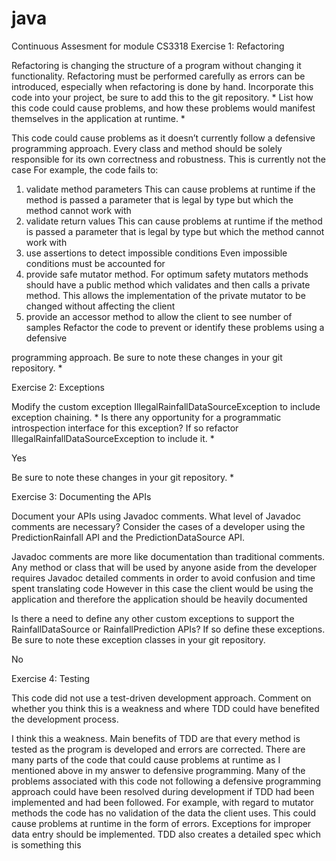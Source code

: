 # java
Continuous Assesment for module CS3318
Exercise 1: Refactoring

Refactoring is changing the structure of a program without changing it functionality. 
Refactoring must be performed carefully as errors can be introduced, especially when 
refactoring is done by hand.
Incorporate this code into your project, be sure to add this to the git repository. *
List how this code could cause problems, and how these problems would 
manifest themselves in the application at runtime. *

This code could cause problems as it doesn’t currently follow a defensive programming approach. 
Every class and method should be solely responsible for its own correctness and robustness.
This is currently not the case
For example, the code fails to:
1.	validate method parameters
This can cause problems at runtime if the method is passed a parameter that is legal by type but which the method cannot work with
2.	validate return values
This can cause problems at runtime if the method is passed a parameter that is legal by type but which the method cannot work with
3.	use assertions to detect impossible conditions
Even impossible conditions must be accounted for
4.	provide safe mutator method. For optimum safety mutators methods should have a public method which validates and then calls a private
method. This allows the implementation of the private mutator to be changed without affecting the client 
5.	provide an accessor method to allow the client to see number of samples
Refactor the code to prevent or identify these problems using a defensive 

programming approach. Be sure to note these changes in your git repository. *

Exercise 2: Exceptions

Modify the custom exception IllegalRainfallDataSourceException to
include exception chaining. *
 Is there any opportunity for a programmatic introspection interface for this exception? If so refactor
IllegalRainfallDataSourceException to include it. *

Yes

Be sure to note these changes in your git repository. *

Exercise 3: Documenting the APIs

Document your APIs using Javadoc comments. What level of Javadoc comments are
necessary? Consider the cases of a developer using the PredictionRainfall API and the
PredictionDataSource API.

Javadoc comments are more like documentation than traditional comments. Any method or class that will be used by anyone aside from the
developer requires Javadoc detailed comments in order to avoid confusion and time spent translating code
However in this case the client would be using the application and therefore the application should be heavily documented 

Is there a need to define any other custom exceptions to support the
RainfallDataSource or RainfallPrediction APIs? If so define these exceptions. Be
sure to note these exception classes in your git repository.

No

Exercise 4: Testing

This code did not use a test-driven development approach. Comment on whether you
think this is a weakness and where TDD could have benefited the development process.

I think this a weakness.
Main benefits of TDD are that every method is tested as the program is developed and errors are corrected. 
There are many parts of the code that could cause problems at runtime as I mentioned above in my answer to defensive programming. 
Many of the problems associated with this code not following a defensive programming approach could have been resolved during
development if TDD had been implemented and had been followed. For example, with regard to mutator methods the code has no validation of
the data the client uses. This could cause problems at runtime in the form of errors. Exceptions for improper data entry should be 
implemented. TDD also creates a detailed spec which is something this 
